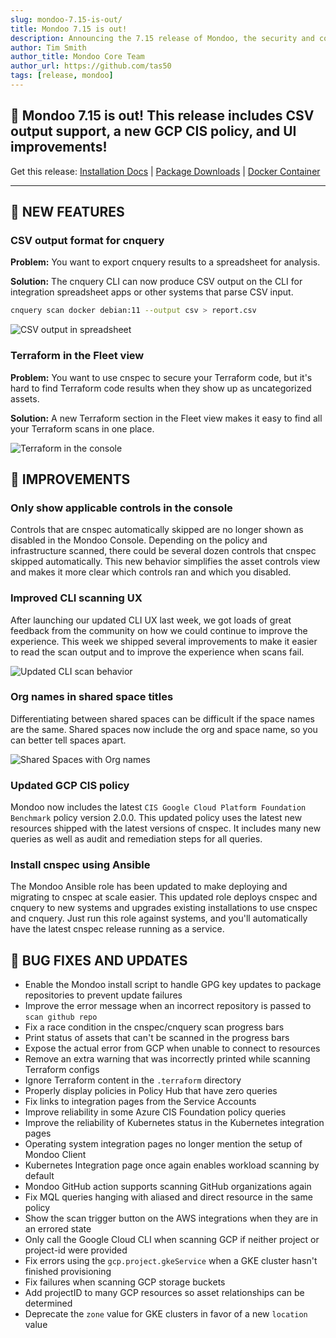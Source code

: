 ```yaml
---
slug: mondoo-7.15-is-out/
title: Mondoo 7.15 is out!
description: Announcing the 7.15 release of Mondoo, the security and compliance platform that prioritizes risks that matter most in your infrastructure.
author: Tim Smith
author_title: Mondoo Core Team
author_url: https://github.com/tas50
tags: [release, mondoo]
---
```


## 🥳 Mondoo 7.15 is out! This release includes CSV output support, a new GCP CIS policy, and UI improvements!

Get this release: [Installation Docs](/cnspec/) | [Package Downloads](https://releases.mondoo.com/cnspec/) | [Docker Container](https://hub.docker.com/r/mondoo/cnspec)

---

## 🎉 NEW FEATURES

### CSV output format for cnquery

**Problem:** You want to export cnquery results to a spreadsheet for analysis.

**Solution:** The cnquery CLI can now produce CSV output on the CLI for integration spreadsheet apps or other systems that parse CSV input.

```bash
cnquery scan docker debian:11 --output csv > report.csv
```

![CSV output in spreadsheet](/img/releases/2023-01-31-mondoo-7.15-is-out/csv.png)

### Terraform in the Fleet view

**Problem:** You want to use cnspec to secure your Terraform code, but it's hard to find Terraform code results when they show up as uncategorized assets.

**Solution:** A new Terraform section in the Fleet view makes it easy to find all your Terraform scans in one place.

![Terraform in the console](/img/releases/2023-01-31-mondoo-7.15-is-out/terraform.png)

## 🧹 IMPROVEMENTS

### Only show applicable controls in the console

Controls that are cnspec automatically skipped are no longer shown as disabled in the Mondoo Console. Depending on the policy and infrastructure scanned, there could be several dozen controls that cnspec skipped automatically. This new behavior simplifies the asset controls view and makes it more clear which controls ran and which you disabled.

### Improved CLI scanning UX

After launching our updated CLI UX last week, we got loads of great feedback from the community on how we could continue to improve the experience. This week we shipped several improvements to make it easier to read the scan output and to improve the experience when scans fail.

![Updated CLI scan behavior](/img/releases/2023-01-31-mondoo-7.15-is-out/cli.gif)

### Org names in shared space titles

Differentiating between shared spaces can be difficult if the space names are the same. Shared spaces now include the org and space name, so you can better tell spaces apart.

![Shared Spaces with Org names](/img/releases/2023-01-31-mondoo-7.15-is-out/orgs.png)

### Updated GCP CIS policy

Mondoo now includes the latest `CIS Google Cloud Platform Foundation Benchmark` policy version 2.0.0. This updated policy uses the latest new resources shipped with the latest versions of cnspec. It includes many new queries as well as audit and remediation steps for all queries.

### Install cnspec using Ansible

The Mondoo Ansible role has been updated to make deploying and migrating to cnspec at scale easier. This updated role deploys cnspec and cnquery to new systems and upgrades existing installations to use cnspec and cnquery. Just run this role against systems, and you'll automatically have the latest cnspec release running as a service.

## 🐛 BUG FIXES AND UPDATES

- Enable the Mondoo install script to handle GPG key updates to package repositories to prevent update failures
- Improve the error message when an incorrect repository is passed to `scan github repo`
- Fix a race condition in the cnspec/cnquery scan progress bars
- Print status of assets that can't be scanned in the progress bars
- Expose the actual error from GCP when unable to connect to resources
- Remove an extra warning that was incorrectly printed while scanning Terraform configs
- Ignore Terraform content in the `.terraform` directory
- Properly display policies in Policy Hub that have zero queries
- Fix links to integration pages from the Service Accounts
- Improve reliability in some Azure CIS Foundation policy queries
- Improve the reliability of Kubernetes status in the Kubernetes integration pages
- Operating system integration pages no longer mention the setup of Mondoo Client
- Kubernetes Integration page once again enables workload scanning by default
- Mondoo GitHub action supports scanning GitHub organizations again
- Fix MQL queries hanging with aliased and direct resource in the same policy
- Show the scan trigger button on the AWS integrations when they are in an errored state
- Only call the Google Cloud CLI when scanning GCP if neither project or project-id were provided
- Fix errors using the `gcp.project.gkeService` when a GKE cluster hasn't finished provisioning
- Fix failures when scanning GCP storage buckets
- Add projectID to many GCP resources so asset relationships can be determined
- Deprecate the `zone` value for GKE clusters in favor of a new `location` value
